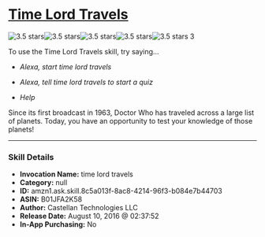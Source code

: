 # [Time Lord Travels](http://alexa.amazon.com/#skills/amzn1.ask.skill.8c5a013f-8ac8-4214-96f3-b084e7b44703)
![3.5 stars](../../images/ic_star_black_18dp_1x.png)![3.5 stars](../../images/ic_star_black_18dp_1x.png)![3.5 stars](../../images/ic_star_black_18dp_1x.png)![3.5 stars](../../images/ic_star_half_black_18dp_1x.png)![3.5 stars](../../images/ic_star_border_black_18dp_1x.png) 3

To use the Time Lord Travels skill, try saying...

* *Alexa, start time lord travels*

* *Alexa, tell time lord travels to start a quiz*

* *Help*

Since its first broadcast in 1963, Doctor Who has traveled across a large list of planets.  Today, you have an opportunity to test your knowledge of those planets!

***

### Skill Details

* **Invocation Name:** time lord travels
* **Category:** null
* **ID:** amzn1.ask.skill.8c5a013f-8ac8-4214-96f3-b084e7b44703
* **ASIN:** B01JFA2K58
* **Author:** Castellan Technologies LLC
* **Release Date:** August 10, 2016 @ 02:37:52
* **In-App Purchasing:** No
